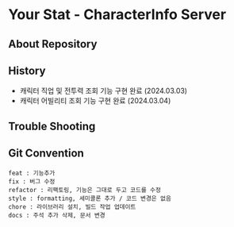 # Your Stat - CharacterInfo Server
## About Repository
## History
- 캐릭터 직업 및 전투력 조회 기능 구현 완료 (2024.03.03)
- 캐릭터 어빌리티 조회 기능 구현 완료 (2024.03.04)
## Trouble Shooting
## Git Convention
```
feat : 기능추가
fix : 버그 수정
refactor : 리팩토링, 기능은 그대로 두고 코드를 수정
style : formatting, 세미콜론 추가 / 코드 변경은 없음
chore : 라이브러리 설치, 빌드 작업 업데이트
docs : 주석 추가 삭제, 문서 변경
```